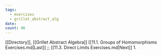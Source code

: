 ```yaml
---
tags:
  - exercises
  - grillet_abstract_alg
date:
count: 96
---
```

[[Directory]], [[Grillet Abstract Algebra]]
[[11.1. Groups of Homomorphisms Exercises.md|Last]] ;; [[11.3. Direct Limits Exercises.md|Next]]
1. 